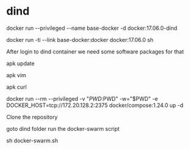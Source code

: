 # dind

docker run --privileged --name base-docker -d docker:17.06.0-dind

docker run -ti --link base-docker:docker  docker:17.06.0 sh

After login to dind container we need some software packages for that


apk update

apk vim

apk curl 

docker run --rm  --privileged -v "$PWD:$PWD" -w="$PWD"  -e DOCKER_HOST=tcp://172.20.128.2:2375 docker/compose:1.24.0 up -d


Clone the repository 

goto dind folder run the docker-swarm script

sh docker-swarm.sh

